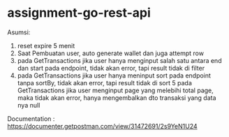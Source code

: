 # assignment-go-rest-api

Asumsi:
1. reset expire 5 menit
2. Saat Pembuatan user, auto generate wallet dan juga attempt row
3. pada GetTransactions jika user hanya menginput salah satu antara end dan start pada endpoint, tidak akan error, tapi result tidak di filter
4. pada GetTransactions jika user hanya meninput sort pada endpoint tanpa sortBy, tidak akan error, tapi result tidak di sort
5 pada GetTransactions jika user menginput page yang melebihi total page, maka tidak akan error, hanya mengembalkan dto transaksi yang data nya null

Documentation : https://documenter.getpostman.com/view/31472691/2s9YeN1U24